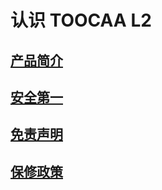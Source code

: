 ﻿---
sidebar_position: 2
sidebar_label: 认识 TOOCAA L2
---
# 认识 TOOCAA L2
## [产品简介](https://wiki.toocaa.com/toocaa-l2/Meet%20TOOCAA%20L2/Product%20description&specification)
## [安全第一](https://wiki.toocaa.com/toocaa-l2/Meet%20TOOCAA%20L2/safety-information)
## [免责声明](https://wiki.toocaa.com/toocaa-l2/Meet%20TOOCAA%20L2/disclaimer)
## [保修政策](https://wiki.toocaa.com/toocaa-l2/Meet%20TOOCAA%20L2/warranty-policy)
